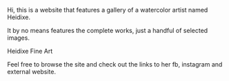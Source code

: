 Hi, this is a website that features a gallery of a watercolor artist named Heidixe. 

It by no means features the complete works, just a handful of selected images.

Heidixe Fine Art 

Feel free to browse the site and check out the links to her fb, instagram and external website.
